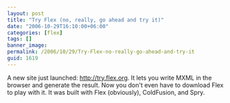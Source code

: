 ```yaml
---
layout: post
title: "Try Flex (no, really, go ahead and try it)"
date: "2006-10-29T16:10:00+06:00"
categories: [flex]
tags: []
banner_image: 
permalink: /2006/10/29/Try-Flex-no-really-go-ahead-and-try-it
guid: 1619
---
```


A new site just launched: <a href="http://try.flex.org">http://try.flex.org</a>. It lets you write MXML in the browser and generate the result. Now you don't even have to download Flex to play with it. It was built with Flex (obviously), ColdFusion, and Spry.